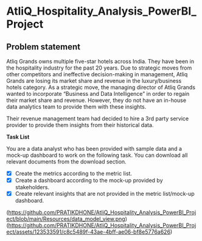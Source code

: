 # AtliQ_Hospitality_Analysis_PowerBI_Project
## Problem statement
Atliq Grands owns multiple five-star hotels across India. They have been in the hospitality industry for the past 20 years. Due to strategic moves from other competitors and ineffective decision-making in management, Atliq Grands are losing its market share and revenue in the luxury/business hotels category. As a strategic move, the managing director of Atliq Grands wanted to incorporate “Business and Data Intelligence” in order to regain their market share and revenue. However, they do not have an in-house data analytics team to provide them with these insights.

Their revenue management team had decided to hire a 3rd party service provider to provide them insights from their historical data.

**Task List**

You are a data analyst who has been provided with sample data and a mock-up dashboard to work on the following task. You can download all relevant documents from the download section.

- [x] Create the metrics according to the metric list.
- [x] Create a dashboard according to the mock-up provided by stakeholders.
- [x] Create relevant insights that are not provided in the metric list/mock-up dashboard.

(https://github.com/PRATIKDHONE/AtliQ_Hospitality_Analysis_PowerBI_Project/blob/main/Resources/data_model_view.png)
(https://github.com/PRATIKDHONE/AtliQ_Hospitality_Analysis_PowerBI_Project/assets/123533591/c8c5489f-43ae-4bff-ae06-bf8e5776a626)

